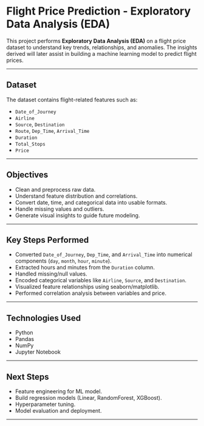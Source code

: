# Flight Price Prediction - Exploratory Data Analysis (EDA)

This project performs **Exploratory Data Analysis (EDA)** on a flight price dataset to understand key trends, relationships, and anomalies. The insights derived will later assist in building a machine learning model to predict flight prices.

---

## Dataset

The dataset contains flight-related features such as:

- `Date_of_Journey`
- `Airline`
- `Source`, `Destination`
- `Route`, `Dep_Time`, `Arrival_Time`
- `Duration`
- `Total_Stops`
- `Price`

---

## Objectives

- Clean and preprocess raw data.
- Understand feature distribution and correlations.
- Convert date, time, and categorical data into usable formats.
- Handle missing values and outliers.
- Generate visual insights to guide future modeling.

---

## Key Steps Performed

- Converted `Date_of_Journey`, `Dep_Time`, and `Arrival_Time` into numerical components (`day`, `month`, `hour`, `minute`).
- Extracted hours and minutes from the `Duration` column.
- Handled missing/null values.
- Encoded categorical variables like `Airline`, `Source`, and `Destination`.
- Visualized feature relationships using seaborn/matplotlib.
- Performed correlation analysis between variables and price.

---

## Technologies Used

- Python
- Pandas
- NumPy
- Jupyter Notebook

---

## Next Steps

- Feature engineering for ML model.
- Build regression models (Linear, RandomForest, XGBoost).
- Hyperparameter tuning.
- Model evaluation and deployment.

---
